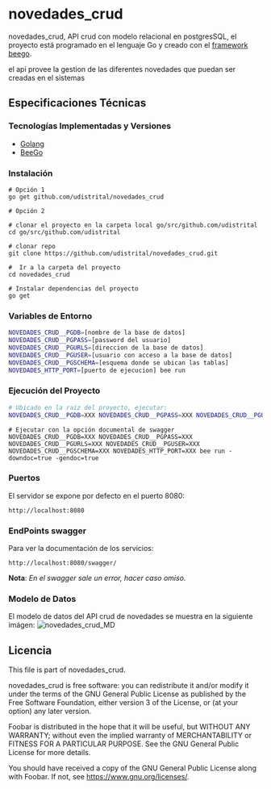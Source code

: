 # novedades_crud
novedades_crud, API crud con modelo relacional en postgresSQL, el proyecto está programado en el lenguaje Go y creado con el [framework beego](https://beego.me/).

el api provee la gestion de las diferentes novedades que puedan ser creadas en el sistemas


## Especificaciones Técnicas

### Tecnologías Implementadas y Versiones
* [Golang](https://github.com/udistrital/introduccion_oas/blob/master/instalacion_de_herramientas/golang.md)
* [BeeGo](https://github.com/udistrital/introduccion_oas/blob/master/instalacion_de_herramientas/beego.md)

### Instalación
```shell
# Opción 1
go get github.com/udistrital/novedades_crud
```

```shell
# Opción 2

# clonar el proyecto en la carpeta local go/src/github.com/udistrital
cd go/src/github.com/udistrital

# clonar repo
git clone https://github.com/udistrital/novedades_crud.git

#  Ir a la carpeta del proyecto
cd novedades_crud

# Instalar dependencias del proyecto
go get
```

### Variables de Entorno
```bash
NOVEDADES_CRUD__PGDB=[nombre de la base de datos]
NOVEDADES_CRUD__PGPASS=[password del usuario]
NOVEDADES_CRUD__PGURLS=[direccion de la base de datos]
NOVEDADES_CRUD__PGUSER=[usuario con acceso a la base de datos]
NOVEDADES_CRUD__PGSCHEMA=[esquema donde se ubican las tablas]
NOVEDADES_HTTP_PORT=[puerto de ejecucion] bee run
```

### Ejecución del Proyecto
```bash
# Ubicado en la raíz del proyecto, ejecutar:
NOVEDADES_CRUD__PGDB=XXX NOVEDADES_CRUD__PGPASS=XXX NOVEDADES_CRUD__PGURLS=XXX NOVEDADES_CRUD__PGUSER=XXX NOVEDADES_CRUD__PGSCHEMA=XXX NOVEDADES_HTTP_PORT=XXX bee run
```
```shell
# Ejecutar con la opción documental de swagger
NOVEDADES_CRUD__PGDB=XXX NOVEDADES_CRUD__PGPASS=XXX NOVEDADES_CRUD__PGURLS=XXX NOVEDADES_CRUD__PGUSER=XXX NOVEDADES_CRUD__PGSCHEMA=XXX NOVEDADES_HTTP_PORT=XXX bee run -downdoc=true -gendoc=true
```

### Puertos
El servidor se expone por defecto en el puerto 8080:
```shell
http://localhost:8080
```

### EndPoints swagger
Para ver la documentación de los servicios:
```shell
http://localhost:8080/swagger/
```
**Nota**: *En el swagger sale un error, hacer caso omiso.*


### Modelo de Datos
El modelo de datos del API crud de novedades se muestra en la siguiente imágen:
![novedades_crud_MD](https://user-images.githubusercontent.com/28914781/65917368-d0438500-e39c-11e9-8831-c13f4048309f.png)


## Licencia

This file is part of novedades_crud.

novedades_crud is free software: you can redistribute it and/or modify it under the terms of the GNU General Public License as published by the Free Software Foundation, either version 3 of the License, or (at your option) any later version.

Foobar is distributed in the hope that it will be useful, but WITHOUT ANY WARRANTY; without even the implied warranty of MERCHANTABILITY or FITNESS FOR A PARTICULAR PURPOSE. See the GNU General Public License for more details.

You should have received a copy of the GNU General Public License along with Foobar. If not, see https://www.gnu.org/licenses/.
